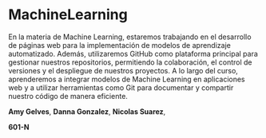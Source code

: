 # MachineLearning

En la materia de Machine Learning, estaremos trabajando en el desarrollo de páginas web para la implementación de modelos de aprendizaje automatizado. 
Además, utilizaremos GitHub como plataforma principal para gestionar nuestros repositorios, permitiendo la colaboración, el control de versiones y 
el despliegue de nuestros proyectos. A lo largo del curso, aprenderemos a integrar modelos de Machine Learning en aplicaciones web y a utilizar 
herramientas como Git para documentar y compartir nuestro código de manera eficiente.

**Amy Gelves**,
**Danna Gonzalez**,
**Nicolas Suarez**,


**601-N**


